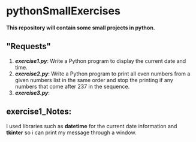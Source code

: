 # pythonSmallExercises
**This repository will contain some small projects in python.**
## "Requests"
1. ***exercise1.py***: Write a Python program to display the current date and time.
2. ***exercise2.py***: Write a Python program to print all even numbers from a given numbers list in the same order and stop the printing if any numbers that come after 237 in the sequence. 
3. ***exercise3.py***:



## exercise1_Notes: 
I used libraries such as **datetime** for the current date information and **tkinter** so i can print my message through a window.
